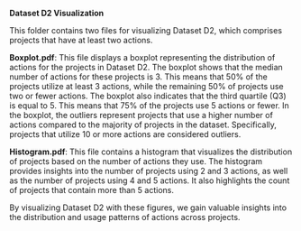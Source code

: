 **Dataset D2 Visualization**

This folder contains two files for visualizing Dataset D2, which comprises projects that have at least two actions.

__Boxplot.pdf__: This file displays a boxplot representing the distribution of actions for the projects in Dataset D2. The boxplot shows that the median number of actions for these projects is 3. This means that 50% of the projects utilize at least 3 actions, while the remaining 50% of projects use two or fewer actions. The boxplot also indicates that the third quartile (Q3) is equal to 5. This means that 75% of the projects use 5 actions or fewer.
In the boxplot, the outliers represent projects that use a higher number of actions compared to the majority of projects in the dataset. Specifically, projects that utilize 10 or more actions are considered outliers. 

__Histogram.pdf__: This file contains a histogram that visualizes the distribution of projects based on the number of actions they use. The histogram provides insights into the number of projects using 2 and 3 actions, as well as the number of projects using 4 and 5 actions. It also highlights the count of projects that contain more than 5 actions.

By visualizing Dataset D2 with these figures, we gain valuable insights into the distribution and usage patterns of actions across projects.